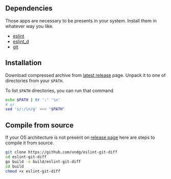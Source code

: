 ## Dependencies

Those apps are necessary to be presents in your system. Install them in whatever way you like.

* [eslint](https://eslint.org/)
* [eslint_d](https://www.npmjs.com/package/eslint_d)
* [git](https://git-scm.com/)

## Installation

Download compressed archive from [latest release](https://github.com/undg/eslint-git-diff/releases/latest) page. Unpack it to one of directories from your `$PATH`.

To list `$PATH` directories, you can run that command
```bash
echo $PATH | tr ':' '\n'
# or
sed 's/:/\n/g' <<< "$PATH"
```

## Compile from source

If your OS architecture is not present on [release page](https://github.com/undg/eslint-git-diff/releases) here are steps to compile it from source.

```bash
git clone https://github.com/undg/eslint-git-diff
cd eslint-git-diff
go build -o build/eslint-git-diff
cd build
chmod +x eslint-git-diff
```

